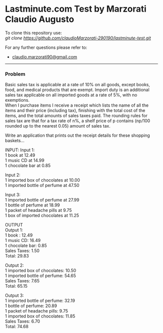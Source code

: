 # Lastminute.com Test by Marzorati Claudio Augusto

To clone this repository use:<br>
<i>git clone https://github.com/claudioMarzorati-290190/lastminute-test.git </i>

For any further questions please refer to:<br>
* claudio.marzorati90@gmail.com

<hr/>
<h3>Problem</h3>
Basic sales tax is applicable at a rate of 10% on all goods, except books, food, and medical
products that are exempt. Import duty is an additional sales tax applicable on all imported goods
at a rate of 5%, with no exemptions.<br>
When I purchase items I receive a receipt which lists the name of all the items and their price
(including tax), finishing with the total cost of the items, and the total amounts of sales taxes
paid. The rounding rules for sales tax are that for a tax rate of n%, a shelf price of p contains
(np/100 rounded up to the nearest 0.05) amount of sales tax.<p>
Write an application that prints out the receipt details for these shopping baskets...</p><p>
INPUT:
Input 1:<br>
1 book at 12.49<br>
1 music CD at 14.99<br>
1 chocolate bar at 0.85<br>
</p>
<p>
Input 2:<br>
1 imported box of chocolates at 10.00<br>
1 imported bottle of perfume at 47.50<br>
</p>
<p>
Input 3:<br>
1 imported bottle of perfume at 27.99<br>
1 bottle of perfume at 18.99<br>
1 packet of headache pills at 9.75<br>
1 box of imported chocolates at 11.25
</p>
<p>
OUTPUT<br>
Output 1:<br>
1 book : 12.49<br>
1 music CD: 16.49<br>
1 chocolate bar: 0.85<br>
Sales Taxes: 1.50<br>
Total: 29.83
</p>
<p>
Output 2:<br>
1 imported box of chocolates: 10.50<br>
1 imported bottle of perfume: 54.65<br>
Sales Taxes: 7.65<br>
Total: 65.15
</p>
<p>
Output 3:<br>
1 imported bottle of perfume: 32.19<br>
1 bottle of perfume: 20.89<br>
1 packet of headache pills: 9.75<br>
1 imported box of chocolates: 11.85<br>
Sales Taxes: 6.70<br>
Total: 74.68

